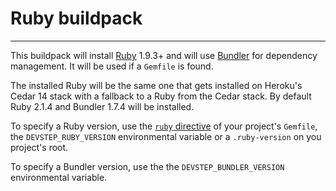 # Ruby buildpack
----------------

This buildpack will install [Ruby](https://www.ruby-lang.org/en) 1.9.3+ and will
use [Bundler](http://bundler.io/) for dependency management. It will be used if
a `Gemfile` is found.

The installed Ruby will be the same one that gets installed on Heroku's Cedar 14
stack with a fallback to a Ruby from the Cedar stack. By default Ruby 2.1.4 and
Bundler 1.7.4 will be installed.

To specify a Ruby version, use the [`ruby` directive](http://bundler.io/v1.6/gemfile_ruby.html)
of your project's `Gemfile`, the `DEVSTEP_RUBY_VERSION` environmental variable or
a `.ruby-version` on you project's root.

To specify a Bundler version, use the the `DEVSTEP_BUNDLER_VERSION` environmental
variable.
